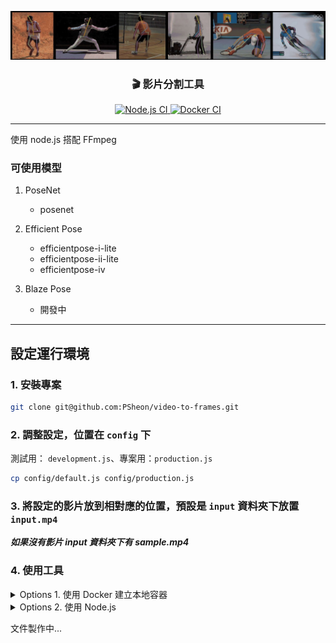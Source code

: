 <p align="center">
  <img src=".github/assets/EfficientPose.jpg" weight="100%" alt="影片分割工具" />
</p>
<h3 align="center">🎬 影片分割工具</h3>

<p align="center">
  <a href="https://github.com/PSheon/video-to-frames/actions/workflows/node.yml">
    <img alt="Node.js CI" src="https://github.com/PSheon/video-to-frames/actions/workflows/node.yml/badge.svg">
  </a>
  <a href="https://github.com/PSheon/video-to-frames/actions/workflows/doxker.yml">
    <img alt="Docker CI" src="https://github.com/PSheon/video-to-frames/actions/workflows/doxker.yml/badge.svg">
  </a>
</p>

---

使用 node.js 搭配 FFmpeg

### 可使用模型

1. PoseNet

   - posenet

2. Efficient Pose

   - efficientpose-i-lite
   - efficientpose-ii-lite
   - efficientpose-iv

3. Blaze Pose

   - 開發中

---

## 設定運行環境

### 1. 安裝專案

```bash
git clone git@github.com:PSheon/video-to-frames.git
```

### 2. 調整設定，位置在 `config` 下

測試用： `development.js`、專案用：`production.js`

```bash
cp config/default.js config/production.js
```

### 3. 將設定的影片放到相對應的位置，預設是 `input` 資料夾下放置 `input.mp4`

**_如果沒有影片 input 資料夾下有 sample.mp4_**

### 4. 使用工具

<details>
  <summary>Options 1. 使用 Docker 建立本地容器</summary>

建立本地容器

```bash
docker build -t video-to-frames .
```

執行容器

```bash
npm run start
```

</details>
<details>
  <summary>Options 2. 使用 Node.js</summary>

執行專案

```bash
npm install && npm run start
```

</details>

文件製作中...
